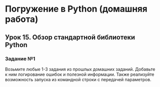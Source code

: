 # Погружение в Python (домашняя работа)
## Урок 15. Обзор стандартной библиотеки Python
### Задание №1
 Возьмите любые 1-3 задания из прошлых домашних заданий. 
 Добавьте к ним логирование ошибок и полезной информации. 
 Также реализуйте возможность запуска из командной строки с передачей параметров.